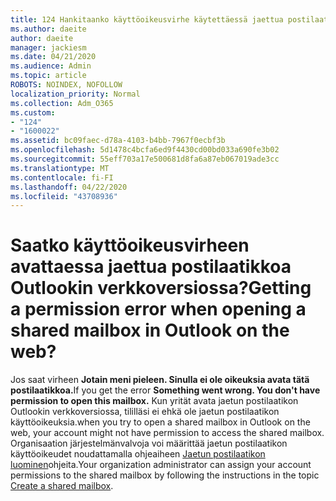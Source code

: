 ```yaml
---
title: 124 Hankitaanko käyttöoikeusvirhe käytettäessä jaettua postilaatikkoa OWAssa?
ms.author: daeite
author: daeite
manager: jackiesm
ms.date: 04/21/2020
ms.audience: Admin
ms.topic: article
ROBOTS: NOINDEX, NOFOLLOW
localization_priority: Normal
ms.collection: Adm_O365
ms.custom:
- "124"
- "1600022"
ms.assetid: bc09faec-d78a-4103-b4bb-7967f0ecbf3b
ms.openlocfilehash: 5d1478c4bcfa6ed9f4430cd00bd033a690fe3b02
ms.sourcegitcommit: 55eff703a17e500681d8fa6a87eb067019ade3cc
ms.translationtype: MT
ms.contentlocale: fi-FI
ms.lasthandoff: 04/22/2020
ms.locfileid: "43708936"
---
```

# <a name="getting-a-permission-error-when-opening-a-shared-mailbox-in-outlook-on-the-web"></a><span data-ttu-id="62156-102">Saatko käyttöoikeusvirheen avattaessa jaettua postilaatikkoa Outlookin verkkoversiossa?</span><span class="sxs-lookup"><span data-stu-id="62156-102">Getting a permission error when opening a shared mailbox in Outlook on the web?</span></span>

<span data-ttu-id="62156-103">Jos saat virheen **Jotain meni pieleen. Sinulla ei ole oikeuksia avata tätä postilaatikkoa.**</span><span class="sxs-lookup"><span data-stu-id="62156-103">If you get the error **Something went wrong. You don't have permission to open this mailbox.**</span></span> <span data-ttu-id="62156-104">Kun yrität avata jaetun postilaatikon Outlookin verkkoversiossa, tililläsi ei ehkä ole jaetun postilaatikon käyttöoikeuksia.</span><span class="sxs-lookup"><span data-stu-id="62156-104">when you try to open a shared mailbox in Outlook on the web, your account might not have permission to access the shared mailbox.</span></span> <span data-ttu-id="62156-105">Organisaation järjestelmänvalvoja voi määrittää jaetun postilaatikon käyttöoikeudet noudattamalla ohjeaiheen [Jaetun postilaatikon luominen](https://docs.microsoft.com/office365/admin/email/create-a-shared-mailbox)ohjeita.</span><span class="sxs-lookup"><span data-stu-id="62156-105">Your organization administrator can assign your account permissions to the shared mailbox by following the instructions in the topic [Create a shared mailbox](https://docs.microsoft.com/office365/admin/email/create-a-shared-mailbox).</span></span>
  